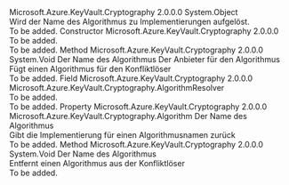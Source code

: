 <Type Name="AlgorithmResolver" FullName="Microsoft.Azure.KeyVault.Cryptography.AlgorithmResolver">
  <TypeSignature Language="C#" Value="public class AlgorithmResolver" />
  <TypeSignature Language="ILAsm" Value=".class public auto ansi AlgorithmResolver extends System.Object" />
  <TypeSignature Language="DocId" Value="T:Microsoft.Azure.KeyVault.Cryptography.AlgorithmResolver" />
  <TypeSignature Language="VB.NET" Value="Public Class AlgorithmResolver" />
  <TypeSignature Language="F#" Value="type AlgorithmResolver = class" />
  <AssemblyInfo>
    <AssemblyName>Microsoft.Azure.KeyVault.Cryptography</AssemblyName>
    <AssemblyVersion>2.0.0.0</AssemblyVersion>
  </AssemblyInfo>
  <Base>
    <BaseTypeName>System.Object</BaseTypeName>
  </Base>
  <Interfaces />
  <Docs>
    <summary>
            Wird der Name des Algorithmus zu Implementierungen aufgelöst.
            </summary>
    <remarks>To be added.</remarks>
  </Docs>
  <Members>
    <Member MemberName=".ctor">
      <MemberSignature Language="C#" Value="public AlgorithmResolver ();" />
      <MemberSignature Language="ILAsm" Value=".method public hidebysig specialname rtspecialname instance void .ctor() cil managed" />
      <MemberSignature Language="DocId" Value="M:Microsoft.Azure.KeyVault.Cryptography.AlgorithmResolver.#ctor" />
      <MemberSignature Language="VB.NET" Value="Public Sub New ()" />
      <MemberType>Constructor</MemberType>
      <AssemblyInfo>
        <AssemblyName>Microsoft.Azure.KeyVault.Cryptography</AssemblyName>
        <AssemblyVersion>2.0.0.0</AssemblyVersion>
      </AssemblyInfo>
      <Parameters />
      <Docs>
        <summary>To be added.</summary>
        <remarks>To be added.</remarks>
      </Docs>
    </Member>
    <Member MemberName="AddAlgorithm">
      <MemberSignature Language="C#" Value="public void AddAlgorithm (string algorithmName, Microsoft.Azure.KeyVault.Cryptography.Algorithm provider);" />
      <MemberSignature Language="ILAsm" Value=".method public hidebysig instance void AddAlgorithm(string algorithmName, class Microsoft.Azure.KeyVault.Cryptography.Algorithm provider) cil managed" />
      <MemberSignature Language="DocId" Value="M:Microsoft.Azure.KeyVault.Cryptography.AlgorithmResolver.AddAlgorithm(System.String,Microsoft.Azure.KeyVault.Cryptography.Algorithm)" />
      <MemberSignature Language="VB.NET" Value="Public Sub AddAlgorithm (algorithmName As String, provider As Algorithm)" />
      <MemberSignature Language="F#" Value="member this.AddAlgorithm : string * Microsoft.Azure.KeyVault.Cryptography.Algorithm -&gt; unit" Usage="algorithmResolver.AddAlgorithm (algorithmName, provider)" />
      <MemberType>Method</MemberType>
      <AssemblyInfo>
        <AssemblyName>Microsoft.Azure.KeyVault.Cryptography</AssemblyName>
        <AssemblyVersion>2.0.0.0</AssemblyVersion>
      </AssemblyInfo>
      <ReturnValue>
        <ReturnType>System.Void</ReturnType>
      </ReturnValue>
      <Parameters>
        <Parameter Name="algorithmName" Type="System.String" />
        <Parameter Name="provider" Type="Microsoft.Azure.KeyVault.Cryptography.Algorithm" />
      </Parameters>
      <Docs>
        <param name="algorithmName">Der Name des Algorithmus</param>
        <param name="provider">Der Anbieter für den Algorithmus</param>
        <summary>
            Fügt einen Algorithmus für den Konfliktlöser
            </summary>
        <remarks>To be added.</remarks>
      </Docs>
    </Member>
    <Member MemberName="Default">
      <MemberSignature Language="C#" Value="public static readonly Microsoft.Azure.KeyVault.Cryptography.AlgorithmResolver Default;" />
      <MemberSignature Language="ILAsm" Value=".field public static initonly class Microsoft.Azure.KeyVault.Cryptography.AlgorithmResolver Default" />
      <MemberSignature Language="DocId" Value="F:Microsoft.Azure.KeyVault.Cryptography.AlgorithmResolver.Default" />
      <MemberSignature Language="VB.NET" Value="Public Shared ReadOnly Default As AlgorithmResolver " />
      <MemberSignature Language="F#" Value=" staticval mutable Default : Microsoft.Azure.KeyVault.Cryptography.AlgorithmResolver" Usage="Microsoft.Azure.KeyVault.Cryptography.AlgorithmResolver.Default" />
      <MemberType>Field</MemberType>
      <AssemblyInfo>
        <AssemblyName>Microsoft.Azure.KeyVault.Cryptography</AssemblyName>
        <AssemblyVersion>2.0.0.0</AssemblyVersion>
      </AssemblyInfo>
      <ReturnValue>
        <ReturnType>Microsoft.Azure.KeyVault.Cryptography.AlgorithmResolver</ReturnType>
      </ReturnValue>
      <Docs>
        <summary>To be added.</summary>
        <remarks>To be added.</remarks>
      </Docs>
    </Member>
    <Member MemberName="Item">
      <MemberSignature Language="C#" Value="public Microsoft.Azure.KeyVault.Cryptography.Algorithm this[string algorithmName] { get; set; }" />
      <MemberSignature Language="ILAsm" Value=".property instance class Microsoft.Azure.KeyVault.Cryptography.Algorithm Item(string)" />
      <MemberSignature Language="DocId" Value="P:Microsoft.Azure.KeyVault.Cryptography.AlgorithmResolver.Item(System.String)" />
      <MemberSignature Language="VB.NET" Value="Default Public Property Item(algorithmName As String) As Algorithm" />
      <MemberSignature Language="F#" Value="member this.Item(string) : Microsoft.Azure.KeyVault.Cryptography.Algorithm with get, set" Usage="Microsoft.Azure.KeyVault.Cryptography.AlgorithmResolver.Item" />
      <MemberType>Property</MemberType>
      <AssemblyInfo>
        <AssemblyName>Microsoft.Azure.KeyVault.Cryptography</AssemblyName>
        <AssemblyVersion>2.0.0.0</AssemblyVersion>
      </AssemblyInfo>
      <ReturnValue>
        <ReturnType>Microsoft.Azure.KeyVault.Cryptography.Algorithm</ReturnType>
      </ReturnValue>
      <Parameters>
        <Parameter Name="algorithmName" Type="System.String" />
      </Parameters>
      <Docs>
        <param name="algorithmName">Der Name des Algorithmus</param>
        <summary>
            Gibt die Implementierung für einen Algorithmusnamen zurück
            </summary>
        <value />
        <remarks>To be added.</remarks>
      </Docs>
    </Member>
    <Member MemberName="RemoveAlgorithm">
      <MemberSignature Language="C#" Value="public void RemoveAlgorithm (string algorithmName);" />
      <MemberSignature Language="ILAsm" Value=".method public hidebysig instance void RemoveAlgorithm(string algorithmName) cil managed" />
      <MemberSignature Language="DocId" Value="M:Microsoft.Azure.KeyVault.Cryptography.AlgorithmResolver.RemoveAlgorithm(System.String)" />
      <MemberSignature Language="VB.NET" Value="Public Sub RemoveAlgorithm (algorithmName As String)" />
      <MemberSignature Language="F#" Value="member this.RemoveAlgorithm : string -&gt; unit" Usage="algorithmResolver.RemoveAlgorithm algorithmName" />
      <MemberType>Method</MemberType>
      <AssemblyInfo>
        <AssemblyName>Microsoft.Azure.KeyVault.Cryptography</AssemblyName>
        <AssemblyVersion>2.0.0.0</AssemblyVersion>
      </AssemblyInfo>
      <ReturnValue>
        <ReturnType>System.Void</ReturnType>
      </ReturnValue>
      <Parameters>
        <Parameter Name="algorithmName" Type="System.String" />
      </Parameters>
      <Docs>
        <param name="algorithmName">Der Name des Algorithmus</param>
        <summary>
            Entfernt einen Algorithmus aus der Konfliktlöser
            </summary>
        <remarks>To be added.</remarks>
      </Docs>
    </Member>
  </Members>
</Type>